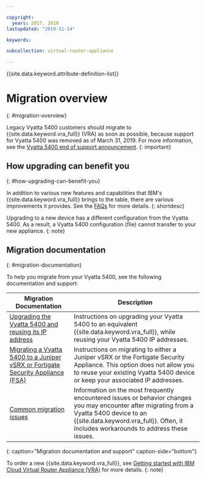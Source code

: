 ```yaml
---

copyright:
  years: 2017, 2019
lastupdated: "2019-11-14"

keywords: 

subcollection: virtual-router-appliance

---
```


{{site.data.keyword.attribute-definition-list}}

# Migration overview
{: #migration-overview}

Legacy Vyatta 5400 customers should migrate to {{site.data.keyword.vra_full}} (VRA) as soon as possible, because support for Vyatta 5400 was removed as of March 31, 2019. For more information, see the [Vyatta 5400 end of support announcement](/docs/virtual-router-appliance?topic=virtual-router-appliance-vyatta-5400-end-of-support-announcement).
{: important}

## How upgrading can benefit you
{: #how-upgrading-can-benefit-you}

In addition to various new features and capabilities that IBM's {{site.data.keyword.vra_full}} brings to the table, there are various improvements it provides. See the [FAQs](/docs/virtual-router-appliance?topic=virtual-router-appliance-faqs-for-ibm-virtual-router-appliance#what-improvements-does-the-virtual-router-appliance-vyatta-5600-have-over-the-vyatta-5400-) for more details.
{: shortdesc}

Upgrading to a new device has a different configuration from the Vyatta 5400. As a result, a Vyatta 5400 configuration (file) cannot transfer to your new appliance.
{: note}

## Migration documentation
{: #migration-documentation}

To help you migrate from your Vyatta 5400, see the following documentation and support:

| Migration Documentation | Description |
| ------------- | ------------- |
| [Upgrading the Vyatta 5400 and reusing its IP address](/docs/virtual-router-appliance?topic=virtual-router-appliance-upgrading-the-vyatta-5400-and-reusing-its-ip-addresses) | Instructions on upgrading your Vyatta 5400 to an equivalent {{site.data.keyword.vra_full}}, while reusing your Vyatta 5400 IP addresses. |
| [Migrating a Vyatta 5400 to a Juniper vSRX or Fortigate Security Appliance (FSA)](/docs/virtual-router-appliance?topic=virtual-router-appliance-migrating-a-vyatta-5400-to-a-juniper-vsrx-or-fortigate-security-appliance-fsa-10gbps) | Instructions on migrating to either a Juniper vSRX or the Fortigate Security Appliance. This option does not allow you to reuse your existing Vyatta 5400 device or keep your associated IP addresses. |
| [Common migration issues](/docs/virtual-router-appliance?topic=virtual-router-appliance-vyatta-5400-common-migration-issues)  | Information on the most frequently encountered issues or behavior changes you may encounter after migrating from a Vyatta 5400 device to an {{site.data.keyword.vra_full}}. Often, it includes workarounds to address these issues. |
{: caption="Migration documentation and support" caption-side="bottom"}

To order a new {{site.data.keyword.vra_full}}, see [Getting started with IBM Cloud Virtual Router Appliance (VRA)](/docs/virtual-router-appliance?topic=virtual-router-appliance-getting-started-vra) for more details.
{: note}
